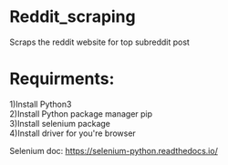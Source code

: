 # Reddit_scraping
Scraps the reddit website for top subreddit post

# Requirments:
1)Install Python3 <br/>
2)Install Python package manager pip <br/>
3)Install selenium package <br/>
4)Install driver for you're browser <br/>


Selenium doc: https://selenium-python.readthedocs.io/ 
